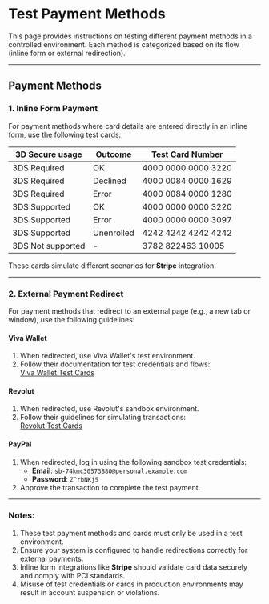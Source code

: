 # **Test Payment Methods**

This page provides instructions on testing different payment methods in a controlled environment. Each method is categorized based on its flow (inline form or external redirection).

---

## Payment Methods

### **1. Inline Form Payment**

For payment methods where card details are entered directly in an inline form, use the following test cards:

| **3D Secure usage** | **Outcome** | **Test Card Number** |
|---------------------|-------------|----------------------|
| 3DS Required        | OK          | 4000 0000 0000 3220  |
| 3DS Required        | Declined    | 4000 0084 0000 1629  |
| 3DS Required        | Error       | 4000 0084 0000 1280  |
| 3DS Supported       | OK          | 4000 0000 0000 3220  |
| 3DS Supported       | Error       | 4000 0000 0000 3097  |
| 3DS Supported       | Unenrolled  | 4242 4242 4242 4242  |
| 3DS Not supported   | -           | 3782 822463 10005    |

These cards simulate different scenarios for **Stripe** integration.

---

### **2. External Payment Redirect**

For payment methods that redirect to an external page (e.g., a new tab or window), use the following guidelines:

#### **Viva Wallet**
1. When redirected, use Viva Wallet's test environment.
2. Follow their documentation for test credentials and flows:  
   [Viva Wallet Test Cards](https://developer.viva.com/integration-reference/test-cards-and-environments/)

#### **Revolut**
1. When redirected, use Revolut's sandbox environment.
2. Follow their guidelines for simulating transactions:  
   [Revolut Test Cards](https://developer.revolut.com/docs/guides/accept-payments/get-started/test-implementation/test-cards)

#### **PayPal**
1. When redirected, log in using the following sandbox test credentials:
    - **Email**: `sb-74kmc30573880@personal.example.com`
    - **Password**: `Z^rbNKj5`
2. Approve the transaction to complete the test payment.

---

### Notes:

1. These test payment methods and cards must only be used in a test environment.
2. Ensure your system is configured to handle redirections correctly for external payments.
3. Inline form integrations like **Stripe** should validate card data securely and comply with PCI standards.
4. Misuse of test credentials or cards in production environments may result in account suspension or violations.
